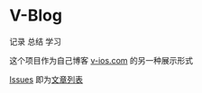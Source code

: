 # V-Blog

记录 总结 学习

这个项目作为自己博客 [v-ios.com](v-ios.com) 的另一种展示形式

[Issues](https://github.com/V-Zhou/V-Blog/issues) 即为[文章列表](https://github.com/V-Zhou/V-Blog/issues)
